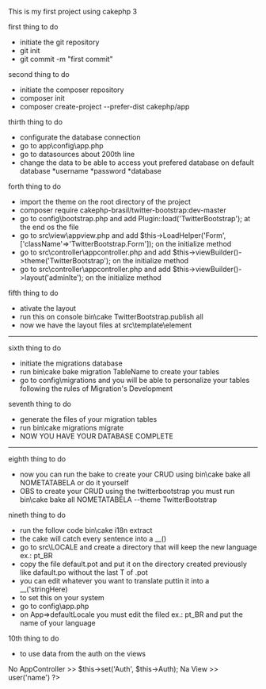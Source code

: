 This is my first project using cakephp 3

first thing to do

* initiate the git repository
* git init
* git commit -m "first commit"

second thing to do

* initiate the composer repository
* composer init
* composer create-project --prefer-dist cakephp/app

thirth thing to do

* configurate the database connection 
* go to app\config\app.php
* go to datasources about 200th line
* change the data to be able to access yout prefered database on default database
    *username
    *password
    *database

forth thing to do

* import the theme on the root directory of the project
* composer require cakephp-brasil/twitter-bootstrap:dev-master
* go to config\bootstrap.php and add Plugin::load('TwitterBootstrap'); at the end os the file
* go to src\view\appview.php and add $this->LoadHelper('Form', ['className'=>'TwitterBootstrap.Form']); on the initialize method
* go to src\controller\appcontroller.php and add $this->viewBuilder()->theme('TwitterBootstrap');  on the initialize method
* go to src\controller\appcontroller.php and add $this->viewBuilder()->layout('adminlte'); on the initialize method

fifth thing to do 

* ativate the layout
* run this on console bin\cake TwitterBootstrap.publish all
* now we have the layout files at src\template\element

_________

sixth thing to do

* initiate the migrations database
* run bin\cake bake migration TableName to create your tables  
* go to config\migrations and you will be able to personalize your tables following the rules of Migration's Development


seventh thing to do

* generate the files of your migration tables
* run bin\cake migrations migrate
* NOW YOU HAVE YOUR DATABASE COMPLETE

--------

eighth thing to do 

* now you can run the bake to create your CRUD using bin\cake bake all NOMETATABELA or do it yourself
* OBS to create your CRUD using the twitterbootstrap you must run bin\cake bake all NOMETATABELA --theme TwitterBootstrap

nineth thing to do

* run the follow code bin\cake i18n extract
* the cake will catch every sentence into a __() 
* go to src\LOCALE and create a directory that will keep the new language ex.: pt_BR
* copy the file default.pot and put it on the directory created previously like dafault.po without the last T of .pot
* you can edit whatever you want to translate puttin it into a __('stringHere)
* to set this on your system 
* go to config\app.php
* on App=>defaultLocale you must edit the filed ex.: pt_BR and put the name of your language

10th thing to do

* to use data from the auth on the views

No AppController    >>  $this->set('Auth', $this->Auth);
Na View             >>  <?= $Auth->user('name') ?>







